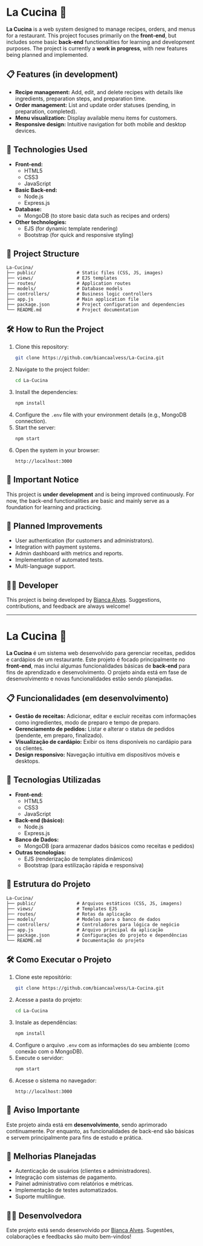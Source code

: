 # La Cucina 🍝

**La Cucina** is a web system designed to manage recipes, orders, and menus for a restaurant. This project focuses primarily on the **front-end**, but includes some basic **back-end** functionalities for learning and development purposes. The project is currently a **work in progress**, with new features being planned and implemented.

## 📋 Features (in development)

- **Recipe management:** Add, edit, and delete recipes with details like ingredients, preparation steps, and preparation time.
- **Order management:** List and update order statuses (pending, in preparation, completed).
- **Menu visualization:** Display available menu items for customers.
- **Responsive design:** Intuitive navigation for both mobile and desktop devices.

## 🚀 Technologies Used

- **Front-end:**
  - HTML5
  - CSS3
  - JavaScript
- **Basic Back-end:**
  - Node.js
  - Express.js
- **Database:**
  - MongoDB (to store basic data such as recipes and orders)
- **Other technologies:**
  - EJS (for dynamic template rendering)
  - Bootstrap (for quick and responsive styling)

## 📂 Project Structure

```
La-Cucina/
├── public/               # Static files (CSS, JS, images)
├── views/                # EJS templates
├── routes/               # Application routes
├── models/               # Database models
├── controllers/          # Business logic controllers
├── app.js                # Main application file
├── package.json          # Project configuration and dependencies
└── README.md             # Project documentation
```

## 🛠️ How to Run the Project

1. Clone this repository:
   ```bash
   git clone https://github.com/biancaalvess/La-Cucina.git
   ```
2. Navigate to the project folder:
   ```bash
   cd La-Cucina
   ```
3. Install the dependencies:
   ```bash
   npm install
   ```
4. Configure the `.env` file with your environment details (e.g., MongoDB connection).
5. Start the server:
   ```bash
   npm start
   ```
6. Open the system in your browser:
   ```
   http://localhost:3000
   ```

## 📌 Important Notice

This project is **under development** and is being improved continuously. For now, the back-end functionalities are basic and mainly serve as a foundation for learning and practicing.

## 📌 Planned Improvements

- User authentication (for customers and administrators).
- Integration with payment systems.
- Admin dashboard with metrics and reports.
- Implementation of automated tests.
- Multi-language support.

## 👩‍💻 Developer

This project is being developed by [Bianca Alves](https://www.linkedin.com/in/bianca-alvess/). Suggestions, contributions, and feedback are always welcome!

-------------


# La Cucina 🍝

**La Cucina** é um sistema web desenvolvido para gerenciar receitas, pedidos e cardápios de um restaurante. Este projeto é focado principalmente no **front-end**, mas inclui algumas funcionalidades básicas de **back-end** para fins de aprendizado e desenvolvimento. O projeto ainda está em fase de desenvolvimento e novas funcionalidades estão sendo planejadas.

## 📋 Funcionalidades (em desenvolvimento)

- **Gestão de receitas:** Adicionar, editar e excluir receitas com informações como ingredientes, modo de preparo e tempo de preparo.
- **Gerenciamento de pedidos:** Listar e alterar o status de pedidos (pendente, em preparo, finalizado).
- **Visualização de cardápio:** Exibir os itens disponíveis no cardápio para os clientes.
- **Design responsivo:** Navegação intuitiva em dispositivos móveis e desktops.

## 🚀 Tecnologias Utilizadas

- **Front-end:**
  - HTML5
  - CSS3
  - JavaScript
- **Back-end (básico):**
  - Node.js
  - Express.js
- **Banco de Dados:**
  - MongoDB (para armazenar dados básicos como receitas e pedidos)
- **Outras tecnologias:**
  - EJS (renderização de templates dinâmicos)
  - Bootstrap (para estilização rápida e responsiva)

## 📂 Estrutura do Projeto

```
La-Cucina/
├── public/               # Arquivos estáticos (CSS, JS, imagens)
├── views/                # Templates EJS
├── routes/               # Rotas da aplicação
├── models/               # Modelos para o banco de dados
├── controllers/          # Controladores para lógica de negócio
├── app.js                # Arquivo principal da aplicação
├── package.json          # Configurações do projeto e dependências
└── README.md             # Documentação do projeto
```

## 🛠️ Como Executar o Projeto

1. Clone este repositório:
   ```bash
   git clone https://github.com/biancaalvess/La-Cucina.git
   ```
2. Acesse a pasta do projeto:
   ```bash
   cd La-Cucina
   ```
3. Instale as dependências:
   ```bash
   npm install
   ```
4. Configure o arquivo `.env` com as informações do seu ambiente (como conexão com o MongoDB).
5. Execute o servidor:
   ```bash
   npm start
   ```
6. Acesse o sistema no navegador:
   ```
   http://localhost:3000
   ```

## 📌 Aviso Importante

Este projeto ainda está em **desenvolvimento**, sendo aprimorado continuamente. Por enquanto, as funcionalidades de back-end são básicas e servem principalmente para fins de estudo e prática.

## 📌 Melhorias Planejadas

- Autenticação de usuários (clientes e administradores).
- Integração com sistemas de pagamento.
- Painel administrativo com relatórios e métricas.
- Implementação de testes automatizados.
- Suporte multilíngue.


## 👩‍💻 Desenvolvedora

Este projeto está sendo desenvolvido por [Bianca Alves](https://www.linkedin.com/in/bianca-alvess/). Sugestões, colaborações e feedbacks são muito bem-vindos!

